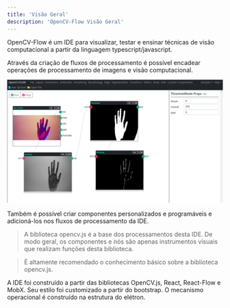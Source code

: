```yaml
---
title: 'Visão Geral'
description: 'OpenCV-Flow Visão Geral'
---
```


OpenCV-Flow é um IDE para visualizar, testar e ensinar técnicas de visão computacional a partir da linguagem typescript/javascript. 

Através da criação de fluxos de processamento é possível encadear operações de processamento de imagens e visão computacional.

![OpenCV-Flow Example](../assets/overview.png)

Também é possível criar componentes personalizados e programáveis e adicioná-los nos fluxos de processamento da IDE.

> A biblioteca opencv.js é a base dos processamentos desta IDE.
> De modo geral, os componentes e nós são apenas instrumentos visuais que realizam funções desta biblioteca. 

> É altamente recomendado o conhecimento básico sobre a biblioteca opencv.js.

A IDE foi construído a partir das bibliotecas OpenCV.js, React, React-Flow e MobX. Seu estilo foi customizado a partir do bootstrap. O mecanismo operacional é construído na estrutura do elétron.
